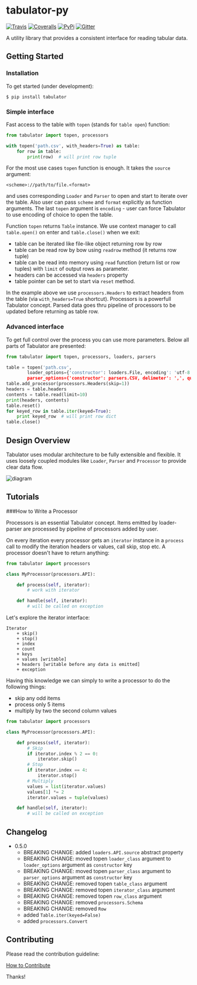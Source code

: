 # tabulator-py

[![Travis](https://img.shields.io/travis/frictionlessdata/tabulator-py/master.svg)](https://travis-ci.org/frictionlessdata/tabulator-py)
[![Coveralls](http://img.shields.io/coveralls/frictionlessdata/tabulator-py.svg?branch=master)](https://coveralls.io/r/frictionlessdata/tabulator-py?branch=master)
[![PyPi](https://img.shields.io/pypi/v/tabulator.svg)](https://pypi.python.org/pypi/tabulator)
[![Gitter](https://img.shields.io/gitter/room/frictionlessdata/chat.svg)](https://gitter.im/frictionlessdata/chat)

A utility library that provides a consistent interface for reading tabular data.

## Getting Started

### Installation

To get started (under development):

```
$ pip install tabulator
```

### Simple interface

Fast access to the table with `topen` (stands for `table open`) function:

```python
from tabulator import topen, processors

with topen('path.csv', with_headers=True) as table:
    for row in table:
        print(row)  # will print row tuple
```

For the most use cases `topen` function is enough. It takes the
`source` argument:

```
<scheme>://path/to/file.<format>
```
and uses corresponding `Loader` and `Parser` to open and start to iterate
over the table. Also user can pass `scheme` and `format` explicitly
as function arguments. The last `topen` argument is `encoding` - user can force Tabulator
to use encoding of choice to open the table.

Function `topen` returns `Table` instance. We use context manager
to call `table.open()` on enter and `table.close()` when we exit:
- table can be iterated like file-like object returning row by row
- table can be read row by bow using `readrow` method (it returns row tuple)
- table can be read into memory using `read` function (return list or row tuples)
with `limit` of output rows as parameter.
- headers can be accessed via `headers` property
- table pointer can be set to start via `reset` method.

In the example above we use `processors.Headers` to extract headers
from the table (via `with_headers=True` shortcut). Processors is a powerfull
Tabulator concept. Parsed data goes thru pipeline of processors to be updated before
returning as table row.

### Advanced interface

To get full control over the process you can use more parameters.
Below all parts of Tabulator are presented:

```python
from tabulator import topen, processors, loaders, parsers

table = topen('path.csv',
        loader_options={'constructor': loaders.File, encoding': 'utf-8'},
        parser_options={'constructor': parsers.CSV, delimeter': ',', quotechar: '|'})
table.add_processor(processors.Headers(skip=1))
headers = table.headers
contents = table.read(limit=10)
print(headers, contents)
table.reset()
for keyed_row in table.iter(keyed=True):
    print keyed_row  # will print row dict
table.close()
```

## Design Overview

Tabulator uses modular architecture to be fully extensible and flexible.
It uses loosely coupled modules like `Loader`, `Parser` and `Processor`
to provide clear data flow.

![diagram](files/diagram.png)

## Tutorials

###How to Write a Processor

Processors is an essential Tabulator concept. Items emitted by loader-parser are processed by pipeline of processors added by user.

On every iteration every processor gets an `iterator` instance in a `process` call to modify the iteration headers or values, call skip, stop etc. A processor doesn't have to return anything:

```python
from tabulator import processors

class MyProcessor(processors.API):

    def process(self, iterator):
        # work with iterator

    def handle(self, iterator):
        # will be called on exception
```

Let's explore the iterator interface:

```
Iterator
    + skip()
    + stop()
    + index
    + count
    + keys
    + values [writable]
    + headers [writable before any data is emitted]
    + exception
```

Having this knowledge we can simply to write a processor to do the following things:

- skip any odd items
- process only 5 items
- multiply by two the second column values

```python
from tabulator import processors

class MyProcessor(processors.API):

    def process(self, iterator):
        # Skip
        if iterator.index % 2 == 0:
            iterator.skip()
        # Stop
        if iterator.index == 4:
            iterator.stop()
        # Multiply
        values = list(iterator.values)
        values[1] *= 2
        iterator.values = tuple(values)

    def handle(self, iterator):
        # will be called on exception
```

## Changelog

- 0.5.0
  - BREAKING CHANGE: added `loaders.API.source` abstract property
  - BREAKING CHANGE: moved topen `loader_class` argument to `loader_options` argument as `constructor` key
  - BREAKING CHANGE: moved topen `parser_class` argument to `parser_options` argument as `constructor` key
  - BREAKING CHANGE: removed topen `table_class` argument
  - BREAKING CHANGE: removed topen `iterator_class` argument
  - BREAKING CHANGE: removed topen `row_class` argument
  - BREAKING CHANGE: removed `processors.Schema`
  - BREAKING CHANGE: removed `Row`
  - added `Table.iter(keyed=False)`
  - added `processors.Convert`

## Contributing

Please read the contribution guideline:

[How to Contribute](CONTRIBUTING.md)

Thanks!
